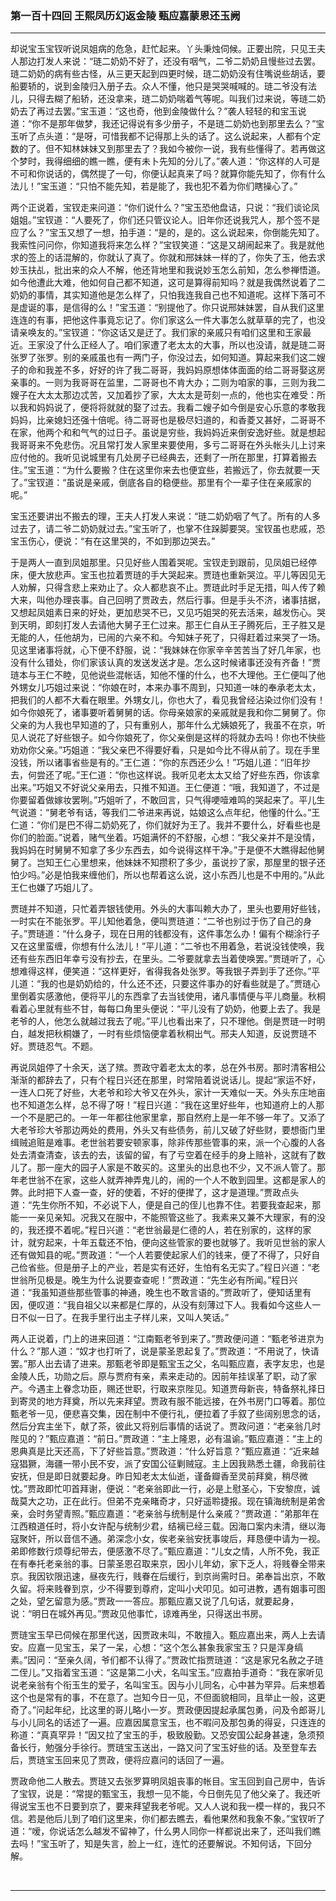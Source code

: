 ### 第一百十四回 王熙凤历幻返金陵 甄应嘉蒙恩还玉阙
----

<p>却说宝玉宝钗听说凤姐病的危急，赶忙起来。丫头秉烛伺候。正要出院，只见王夫人那边打发人来说：“琏二奶奶不好了，还没有咽气，二爷二奶奶且慢些过去罢。琏二奶奶的病有些古怪，从三更天起到四更时候，琏二奶奶没有住嘴说些胡话，要船要轿的，说到金陵归入册子去。众人不懂，他只是哭哭喊喊的。琏二爷没有法儿，只得去糊了船轿，还没拿来，琏二奶奶喘着气等呢。叫我们过来说，等琏二奶奶去了再过去罢。”宝玉道：“这也奇，他到金陵做什么？”袭人轻轻的和宝玉说道：“你不是那年做梦，我还记得说有多少册子，不是琏二奶奶也到那里去么？”宝玉听了点头道：“是呀，可惜我都不记得那上头的话了。这么说起来，人都有个定数的了。但不知林妹妹又到那里去了？我如今被你一说，我有些懂得了。若再做这个梦时，我得细细的瞧一瞧，便有未卜先知的分儿了。”袭人道：“你这样的人可是不可和你说话的，偶然提了一句，你便认起真来了吗？就算你能先知了，你有什么法儿！”宝玉道：“只怕不能先知，若是能了，我也犯不着为你们瞎操心了。”</p>
<p>两个正说着，宝钗走来问道：“你们说什么？”宝玉恐他盘诘，只说：“我们谈论凤姐姐。”宝钗道：“人要死了，你们还只管议论人。旧年你还说我咒人，那个签不是应了么？”宝玉又想了一想，拍手道：“是的，是的。这么说起来，你倒能先知了。我索性问问你，你知道我将来怎么样？”宝钗笑道：“这是又胡闹起来了。我是就他求的签上的话混解的，你就认了真了。你就和邢妹妹一样的了，你失了玉，他去求妙玉扶乩，批出来的众人不解，他还背地里和我说妙玉怎么前知，怎么参禅悟道。如今他遭此大难，他如何自己都不知道，这可是算得前知吗？就是我偶然说着了二奶奶的事情，其实知道他是怎么样了，只怕我连我自己也不知道呢。这样下落可不是虚诞的事，是信得的么！”宝玉道：“别提他了。你只说邢妹妹罢，自从我们这里连连的有事，把他这件事竟忘记了。你们家这么一件大事怎么就草草的完了，也没请亲唤友的。”宝钗道：“你这话又是迂了。我们家的亲戚只有咱们这里和王家最近。王家没了什么正经人了。咱们家遭了老太太的大事，所以也没请，就是琏二哥张罗了张罗。别的亲戚虽也有一两门子，你没过去，如何知道。算起来我们这二嫂子的命和我差不多，好好的许了我二哥哥，我妈妈原想体体面面的给二哥哥娶这房亲事的。一则为我哥哥在监里，二哥哥也不肯大办；二则为咱家的事，三则为我二嫂子在大太太那边忒苦，又加着抄了家，大太太是苛刻一点的，他也实在难受：所以我和妈妈说了，便将将就就的娶了过去。我看二嫂子如今倒是安心乐意的孝敬我妈妈，比亲媳妇还强十倍呢。待二哥哥也是极尽妇道的，和香菱又甚好，二哥哥不在家，他两个和和气气的过日子。虽说是穷些，我妈妈近来倒安逸好些。就是想起我哥哥来不免悲伤。况且常打发人家里来要使用，多亏二哥哥在外头帐头儿上讨来应付他的。我听见说城里有几处房子已经典去，还剩了一所在那里，打算着搬去住。”宝玉道：“为什么要搬？住在这里你来去也便宜些，若搬远了，你去就要一天了。”宝钗道：“虽说是亲戚，倒底各自的稳便些。那里有个一辈子住在亲戚家的呢。”</p>
<p>宝玉还要讲出不搬去的理，王夫人打发人来说：“琏二奶奶咽了气了。所有的人多过去了，请二爷二奶奶就过去。”宝玉听了，也掌不住跺脚要哭。宝钗虽也悲戚，恐宝玉伤心，便说：“有在这里哭的，不如到那边哭去。”</p>
<p>于是两人一直到凤姐那里。只见好些人围着哭呢。宝钗走到跟前，见凤姐已经停床，便大放悲声。宝玉也拉着贾琏的手大哭起来。贾琏也重新哭泣。平儿等因见无人劝解，只得含悲上来劝止了。众人都悲哀不止。贾琏此时手足无措，叫人传了赖大来，叫他办理丧事。自己回明了贾政去，然后行事。但是手头不济，诸事拮据，又想起凤姐素日来的好处，更加悲哭不已，又见巧姐哭的死去活来，越发伤心。哭到天明，即刻打发人去请他大舅子王仁过来。那王仁自从王子腾死后，王子胜又是无能的人，任他胡为，已闹的六亲不和。今知妹子死了，只得赶着过来哭了一场。见这里诸事将就，心下便不舒服，说：“我妹妹在你家辛辛苦苦当了好几年家，也没有什么错处，你们家该认真的发送发送才是。怎么这时候诸事还没有齐备！”贾琏本与王仁不睦，见他说些混帐话，知他不懂的什么，也不大理他。王仁便叫了他外甥女儿巧姐过来说：“你娘在时，本来办事不周到，只知道一味的奉承老太太，把我们的人都不大看在眼里。外甥女儿，你也大了，看见我曾经沾染过你们没有！如今你娘死了，诸事要听着舅舅的话。你母亲娘家的亲戚就是我和你二舅舅了。你父亲的为人我也早知道的了，只有重别人，那年什么尤姨娘死了，我虽不在京，听见人说花了好些银子。如今你娘死了，你父亲倒是这样的将就办去吗！你也不快些劝劝你父亲。”巧姐道：“我父亲巴不得要好看，只是如今比不得从前了。现在手里没钱，所以诸事省些是有的。”王仁道：“你的东西还少么！”巧姐儿道：“旧年抄去，何尝还了呢。”王仁道：“你也这样说。我听见老太太又给了好些东西，你该拿出来。”巧姐又不好说父亲用去，只推不知道。王仁便道：“哦，我知道了，不过是你要留着做嫁妆罢咧。”巧姐听了，不敢回言，只气得哽噎难鸣的哭起来了。平儿生气说道：“舅老爷有话，等我们二爷进来再说，姑娘这么点年纪，他懂的什么。”王仁道：“你们是巴不得二奶奶死了，你们就好为王了。我并不要什么，好看些也是你们的脸面。”说着，赌气坐着。巧姐满怀的不舒服，心想：“我父亲并不是没情，我妈妈在时舅舅不知拿了多少东西去，如今说得这样干净。”于是便不大瞧得起他舅舅了。岂知王仁心里想来，他妹妹不知攒积了多少，虽说抄了家，那屋里的银子还怕少吗。”必是怕我来缠他们，所以也帮着这么说，这小东西儿也是不中用的。”从此王仁也嫌了巧姐儿了。</p>
<p>贾琏并不知道，只忙着弄银钱使用。外头的大事叫赖大办了，里头也要用好些钱，一时实在不能张罗。平儿知他着急，便叫贾琏道：“二爷也别过于伤了自己的身子。”贾琏道：“什么身子，现在日用的钱都没有，这件事怎么办！偏有个糊涂行子又在这里蛮缠，你想有什么法儿！”平儿道：“二爷也不用着急，若说没钱使唤，我还有些东西旧年幸亏没有抄去，在里头。二爷要就拿去当着使唤罢。”贾琏听了，心想难得这样，便笑道：“这样更好，省得我各处张罗。等我银子弄到手了还你。”平儿道：“我的也是奶奶给的，什么还不还，只要这件事办的好看些就是了。”贾琏心里倒着实感激他，便将平儿的东西拿了去当钱使用，诸凡事情便与平儿商量。秋桐看着心里就有些不甘，每每口角里头便说：“平儿没有了奶奶，他要上去了。我是老爷的人，他怎么就越过我去了呢。”平儿也看出来了，只不理他。倒是贾琏一时明白，越发把秋桐嫌了，一时有些烦恼便拿着秋桐出气。邢夫人知道，反说贾琏不好。贾琏忍气。不题。</p>
<p>再说凤姐停了十余天，送了殡。贾政守着老太太的孝，总在外书房。那时清客相公渐渐的都辞去了，只有个程日兴还在那里，时常陪着说说话儿。提起“家运不好，一连人口死了好些，大老爷和珍大爷又在外头，家计一天难似一天。外头东庄地亩也不知道怎么样，总不得了呀！”程日兴道：“我在这里好些年，也知道府上的人那一个不是肥己的。一年一年都往他家里拿，那自然府上是一年不够一年了。又添了大老爷珍大爷那边两处的费用，外头又有些债务，前儿又破了好些财，要想衙门里缉贼追赃是难事。老世翁若要安顿家事，除非传那些管事的来，派一个心腹的人各处去清查清查，该去的去，该留的留，有了亏空着在经手的身上赔补，这就有了数儿了。那一座大的园子人家是不敢买的。这里头的出息也不少，又不派人管了。那年老世翁不在家，这些人就弄神弄鬼儿的，闹的一个人不敢到园里。这都是家人的弊。此时把下人查一查，好的使着，不好的便撵了，这才是道理。”贾政点头道：“先生你所不知，不必说下人，便是自己的侄儿也靠不住。若要我查起来，那能一一亲见亲知。况我又在服中，不能照管这些了。我素来又兼不大理家，有的没的，我还摸不着呢。”程日兴道：“老世翁最是仁德的人，若在别家的，这样的家计，就穷起来，十年五载还不怕，便向这些管家的要也就够了。我听见世翁的家人还有做知县的呢。”贾政道：“一个人若要使起家人们的钱来，便了不得了，只好自己俭省些。但是册子上的产业，若是实有还好，生怕有名无实了。”程日兴道：“老世翁所见极是。晚生为什么说要查查呢！”贾政道：“先生必有所闻。”程日兴道：“我虽知道些那些管事的神通，晚生也不敢言语的。”贾政听了，便知话里有因，便叹道：“我自祖父以来都是仁厚的，从没有刻薄过下人。我看如今这些人一日不似一日了。在我手里行出主子样儿来，又叫人笑话。”</p>
<p>两人正说着，门上的进来回道：“江南甄老爷到来了。”贾政便问道：“甄老爷进京为什么？”那人道：“奴才也打听了，说是蒙圣恩起复了。”贾政道：“不用说了，快请罢。”那人出去请了进来。那甄老爷即是甄宝玉之父，名叫甄应嘉，表字友忠，也是金陵人氏，功勋之后。原与贾府有亲，素来走动的。因前年挂误革了职，动了家产。今遇主上眷念功臣，赐还世职，行取来京陛见。知道贾母新丧，特备祭礼择日到寄灵的地方拜奠，所以先来拜望。贾政有服不能远接，在外书房门口等着。那位甄老爷一见，便悲喜交集，因在制中不便行礼，便拉着了手叙了些阔别思念的话，然后分宾主坐下，献了茶，彼此又将别后事情的话说了。贾政问道：“老亲翁几时陛见的？”甄应嘉道：“前日。”贾政道：“主上隆恩，必有温谕。”甄应嘉道：“主上的恩典真是比天还高，下了好些旨意。”贾政道：“什么好旨意？”甄应嘉道：“近来越寇猖獗，海疆一带小民不安，派了安国公征剿贼寇。主上因我熟悉土疆，命我前往安抚，但是即日就要起身。昨日知老太太仙逝，谨备瓣香至灵前拜奠，稍尽微忱。”贾政即忙叩首拜谢，便说：“老亲翁即此一行，必是上慰圣心，下安黎庶，诚哉莫大之功，正在此行。但弟不克亲睹奇才，只好遥聆捷报。现在镇海统制是弟舍亲，会时务望青照。”甄应嘉道：“老亲翁与统制是什么亲戚？”贾政道：“弟那年在江西粮道任时，将小女许配与统制少君，结褵已经三载。因海口案内未清，继以海寇聚奸，所以音信不通。弟深念小女，俟老亲翁安抚事竣后，拜恳便中请为一视。弟即修数行烦尊纪带去，便感激不尽了。”甄应嘉道：“儿女之情，人所不免，我正在有奉托老亲翁的事。日蒙圣恩召取来京，因小儿年幼，家下乏人，将贱眷全带来京。我因钦限迅速，昼夜先行，贱眷在后缓行，到京尚需时日。弟奉旨出京，不敢久留。将来贱眷到京，少不得要到尊府，定叫小犬叩见。如可进教，遇有姻事可图之处，望乞留意为感。”贾政一一答应。那甄应嘉又说了几句话，就要起身，说：“明日在城外再见。”贾政见他事忙，谅难再坐，只得送出书房。</p>
<p>贾琏宝玉早已伺候在那里代送，因贾政未叫，不敢擅入。甄应嘉出来，两人上去请安。应嘉一见宝玉，呆了一呆，心想：“这个怎么甚象我家宝玉？只是浑身缟素。”因问：“至亲久阔，爷们都不认得了。”贾政忙指贾琏道：“这是家兄名赦之子琏二侄儿。”又指着宝玉道：“这是第二小犬，名叫宝玉。”应嘉拍手道奇：“我在家听见说老亲翁有个衔玉生的爱子，名叫宝玉。因与小儿同名，心中甚为罕异。后来想着这个也是常有的事，不在意了。岂知今日一见，不但面貌相同，且举止一般，这更奇了。”问起年纪，比这里的哥儿略小一岁。贾政便因提起承属包勇，问及令郎哥儿与小儿同名的话述了一遍。应嘉因属意宝玉，也不暇问及那包勇的得妥，只连连的称道：“真真罕异！”因又拉了宝玉的手，极致殷勤。又恐安国公起身甚速，急须预备长行，勉强分手徐行。贾琏宝玉送出，一路又问了宝玉好些的话。及至登车去后，贾琏宝玉回来见了贾政，便将应嘉问的话回了一遍。</p>
<p>贾政命他二人散去。贾琏又去张罗算明凤姐丧事的帐目。宝玉回到自己房中，告诉了宝钗，说是：“常提的甄宝玉，我想一见不能，今日倒先见了他父亲了。我还听得说宝玉也不日要到京了，要来拜望我老爷呢。又人人说和我一模一样的，我只不信。若是他后儿到了咱们这里来，你们都去瞧去，看他果然和我象不象。”宝钗听了道：“嗳，你说话怎么越发不留神了，什么男人同你一样都说出来了，还叫我们瞧去吗！”宝玉听了，知是失言，脸上一红，连忙的还要解说。不知何话，下回分解。</p>


<br>
<hr>
<br>